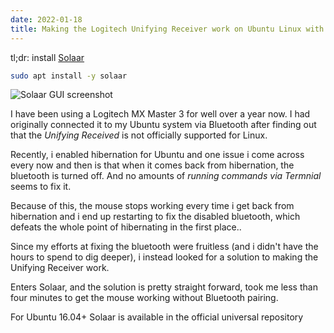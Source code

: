 ```yaml
---
date: 2022-01-18
title: Making the Logitech Unifying Receiver work on Ubuntu Linux with an MX Master 3 mouse
---
```


tl;dr: install [Solaar](https://pwr-solaar.github.io/Solaar/)

```bash
sudo apt install -y solaar
```

![Solaar GUI screenshot](../images/solaar-screenshot.png)

I have been using a Logitech MX Master 3 for well over a year now. I had originally connected it to my Ubuntu system via Bluetooth after finding out that the _Unifying Received_ is not officially supported for Linux.

Recently, i enabled hibernation for Ubuntu and one issue i come across every now and then is that when it comes back from hibernation, the bluetooth is turned off. And no amounts of _running commands via Termnial_ seems to fix it.

Because of this, the mouse stops working every time i get back from hibernation and i end up restarting to fix the disabled bluetooth, which defeats the whole point of hibernating in the first place..

Since my efforts at fixing the bluetooth were fruitless (and i didn't have the hours to spend to dig deeper), i instead looked for a solution to making the Unifying Receiver work.

Enters Solaar, and the solution is pretty straight forward, took me less than four minutes to get the mouse working without Bluetooth pairing.

For Ubuntu 16.04+ Solaar is available in the official universal repository
